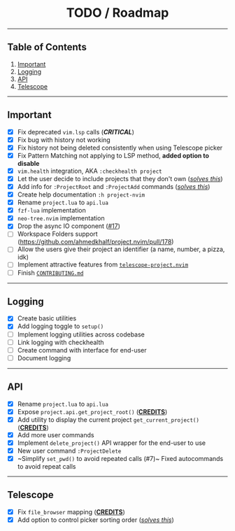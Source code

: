 <div align="center">

# TODO / Roadmap

</div>

---

## Table of Contents

1. [Important](#important)
2. [Logging](#logging)
3. [API](#api)
4. [Telescope](#telescope)

---

## Important

- [x] Fix deprecated `vim.lsp` calls (**_CRITICAL_**)
- [x] Fix bug with history not working
- [x] Fix history not being deleted consistently when using Telescope picker
- [x] Fix Pattern Matching not applying to LSP method, **added option to disable**
- [x] `vim.health` integration, AKA `:checkhealth project`
- [x] Let the user decide to include projects that they don't own ([_solves this_](https://github.com/ahmedkhalf/project.nvim/issues/167))
- [x] Add info for `:ProjectRoot` and `:ProjectAdd` commands ([_solves this_](https://github.com/ahmedkhalf/project.nvim/issues/133))
- [x] Create help documentation `:h project-nvim`
- [x] Rename `project.lua` to `api.lua`
- [x] `fzf-lua` implementation
- [x] `neo-tree.nvim` implementation
- [x] Drop the async IO component ([#17](https://github.com/DrKJeff16/project.nvim/pull/17))
- [ ] Workspace Folders support (https://github.com/ahmedkhalf/project.nvim/pull/178)
- [ ] Allow the users give their project an identifier (a name, number, a pizza, idk)
- [ ] Implement attractive features from [`telescope-project.nvim`](https://github.com/nvim-telescope/telescope-project.nvim)
- [ ] Finish [`CONTRIBUTING.md`](./CONTRIBUTING.md)

---

## Logging

- [x] Create basic utilities
- [x] Add logging toggle to `setup()`
- [ ] Implement logging utilities across codebase
- [ ] Link logging with checkhealth
- [ ] Create command with interface for end-user
- [ ] Document logging

---

## API

- [x] Rename `project.lua` to `api.lua`
- [x] Expose `project.api.get_project_root()` ([**CREDITS**](https://github.com/ahmedkhalf/project.nvim/pull/112))
- [x] Add utility to display the current project `get_current_project()` ([**CREDITS**](https://github.com/ahmedkhalf/project.nvim/pull/149))
- [x] Add more user commands
- [x] Implement `delete_project()` API wrapper for the end-user to use
- [x] New user command `:ProjectDelete`
- [x] ~Simplify `set_pwd()` to avoid repeated calls (#7)~ Fixed autocommands to avoid repeat calls

---

## Telescope

- [x] Fix `file_browser` mapping ([**CREDITS**](https://github.com/ahmedkhalf/project.nvim/pull/107))
- [x] Add option to control picker sorting order ([_solves this_](https://github.com/ahmedkhalf/project.nvim/issues/140))
